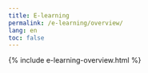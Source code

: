 ```yaml
---
title: E-learning
permalink: /e-learning/overview/
lang: en
toc: false
---
```


{% include e-learning-overview.html %}
